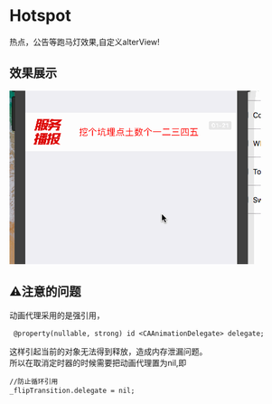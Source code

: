 # Hotspot
热点，公告等跑马灯效果,自定义alterView!

## 效果展示

![img](https://github.com/zhuzhuxingtianxia/Hotspot/blob/master/videoed.gif)

## ⚠️注意的问题

动画代理采用的是强引用，
```
 @property(nullable, strong) id <CAAnimationDelegate> delegate;
 ```
 这样引起当前的对象无法得到释放，造成内存泄漏问题。</br>
 所以在取消定时器的时候需要把动画代理置为nil,即
 ```
 //防止循环引用
 _flipTransition.delegate = nil;
```
